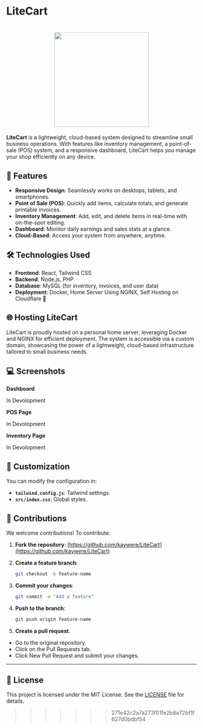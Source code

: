 # LiteCart
<h1  align="center">
<a href="https://shadps4.net/"><img  src="https://github.com/user-attachments/assets/62ecef3a-dabd-43e7-a5df-acebe6d7ed46" width="250" height="250"></a>
</h1>

**LiteCart** is a lightweight, cloud-based system designed to streamline small business operations. With features like inventory management, a point-of-sale (POS) system, and a responsive dashboard, LiteCart helps you manage your shop efficiently on any device.



## 🚀 Features
- **Responsive Design**: Seamlessly works on desktops, tablets, and smartphones.
- **Point of Sale (POS)**: Quickly add items, calculate totals, and generate printable invoices.
- **Inventory Management**: Add, edit, and delete items in real-time with on-the-spot editing.
- **Dashboard**: Monitor daily earnings and sales stats at a glance.
- **Cloud-Based**: Access your system from anywhere, anytime.



## 🛠️ Technologies Used
- **Frontend**: React, Tailwind CSS
- **Backend**: Node.js, PHP
- **Database**: MySQL (for inventory, invoices, and user data)
- **Deployment**: Docker, Home Server Using NGINX, Self Hosting on Cloudflare 🚀


## 🌐 Hosting LiteCart
LiteCart is proudly hosted on a personal home server, leveraging Docker and NGINX for efficient deployment. The system is accessible via a custom domain, showcasing the power of a lightweight, cloud-based infrastructure tailored to small business needs.




## 💻 Screenshots
**Dashboard**

In Devolopment

**POS Page**

In Devolopment

**Inventory Page**

In Devolopment





## 🎨 Customization

You can modify the configuration in:

- **`tailwind.config.js`**: Tailwind settings.
- **`src/index.css`**: Global styles.





## 🌟 Contributions
We welcome contributions! To contribute:

1. **Fork the repository**:
   [https://github.com/kaywere/LiteCart](https://github.com/kaywere/LiteCart)

2. **Create a feature branch**:
   ```bash
   git checkout -b feature-name
   
3. **Commit your changes**:
   ```bash
   git commit -m "Add a feature"
   
4. **Push to the branch**:
   ```bash
   git push origin feature-name
   
5. **Create a pull request**.

  - Go to the original repository.
  - Click on the Pull Requests tab.
  - Click New Pull Request and submit your changes.

---


## 📝 License 

This project is licensed under the MIT License. See the <a href="https://github.com/Kaywere/LiteCart/blob/8f42202cc305e257368adb528802828a20a3558a/LICENSE" width="250" height="250">LICENSE</a> file for details.
>>>>>>> 271e42c2a7a273f01fe2b8a72bf1f627d0bdbf54

